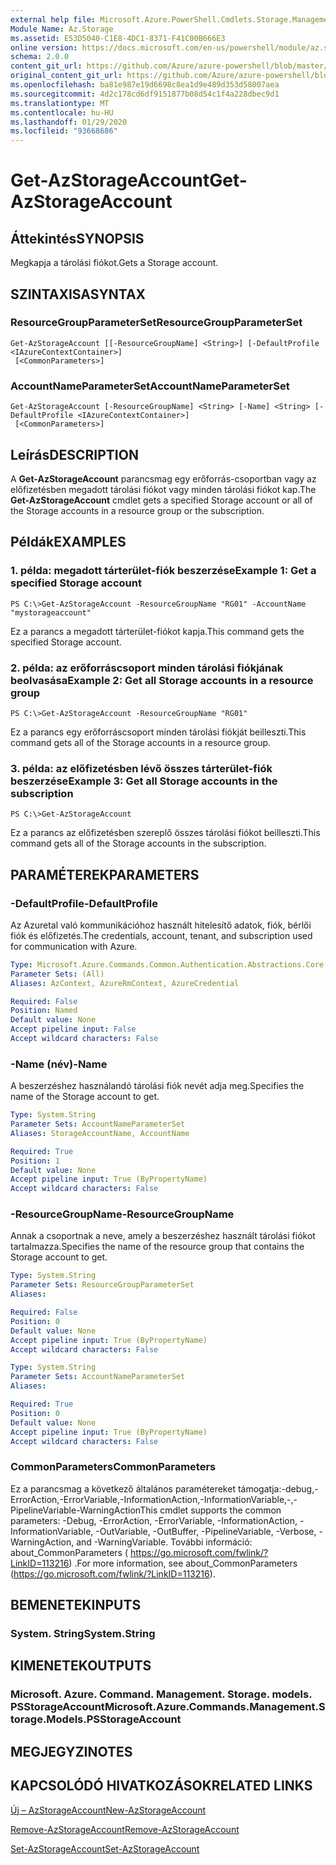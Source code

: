 ```yaml
---
external help file: Microsoft.Azure.PowerShell.Cmdlets.Storage.Management.dll-Help.xml
Module Name: Az.Storage
ms.assetid: E53D5040-C1E8-4DC1-8371-F41C00B666E3
online version: https://docs.microsoft.com/en-us/powershell/module/az.storage/get-azstorageaccount
schema: 2.0.0
content_git_url: https://github.com/Azure/azure-powershell/blob/master/src/Storage/Storage.Management/help/Get-AzStorageAccount.md
original_content_git_url: https://github.com/Azure/azure-powershell/blob/master/src/Storage/Storage.Management/help/Get-AzStorageAccount.md
ms.openlocfilehash: ba81e987e19d6698c8ea1d9e489d353d58007aea
ms.sourcegitcommit: 4d2c178cd6df9151877b08d54c1f4a228dbec9d1
ms.translationtype: MT
ms.contentlocale: hu-HU
ms.lasthandoff: 01/29/2020
ms.locfileid: "93668686"
---
```

# <span data-ttu-id="84685-101">Get-AzStorageAccount</span><span class="sxs-lookup"><span data-stu-id="84685-101">Get-AzStorageAccount</span></span>

## <span data-ttu-id="84685-102">Áttekintés</span><span class="sxs-lookup"><span data-stu-id="84685-102">SYNOPSIS</span></span>
<span data-ttu-id="84685-103">Megkapja a tárolási fiókot.</span><span class="sxs-lookup"><span data-stu-id="84685-103">Gets a Storage account.</span></span>

## <span data-ttu-id="84685-104">SZINTAXISA</span><span class="sxs-lookup"><span data-stu-id="84685-104">SYNTAX</span></span>

### <span data-ttu-id="84685-105">ResourceGroupParameterSet</span><span class="sxs-lookup"><span data-stu-id="84685-105">ResourceGroupParameterSet</span></span>
```
Get-AzStorageAccount [[-ResourceGroupName] <String>] [-DefaultProfile <IAzureContextContainer>]
 [<CommonParameters>]
```

### <span data-ttu-id="84685-106">AccountNameParameterSet</span><span class="sxs-lookup"><span data-stu-id="84685-106">AccountNameParameterSet</span></span>
```
Get-AzStorageAccount [-ResourceGroupName] <String> [-Name] <String> [-DefaultProfile <IAzureContextContainer>]
 [<CommonParameters>]
```

## <span data-ttu-id="84685-107">Leírás</span><span class="sxs-lookup"><span data-stu-id="84685-107">DESCRIPTION</span></span>
<span data-ttu-id="84685-108">A **Get-AzStorageAccount** parancsmag egy erőforrás-csoportban vagy az előfizetésben megadott tárolási fiókot vagy minden tárolási fiókot kap.</span><span class="sxs-lookup"><span data-stu-id="84685-108">The **Get-AzStorageAccount** cmdlet gets a specified Storage account or all of the Storage accounts in a resource group or the subscription.</span></span>

## <span data-ttu-id="84685-109">Példák</span><span class="sxs-lookup"><span data-stu-id="84685-109">EXAMPLES</span></span>

### <span data-ttu-id="84685-110">1. példa: megadott tárterület-fiók beszerzése</span><span class="sxs-lookup"><span data-stu-id="84685-110">Example 1: Get a specified Storage account</span></span>
```
PS C:\>Get-AzStorageAccount -ResourceGroupName "RG01" -AccountName "mystorageaccount"
```

<span data-ttu-id="84685-111">Ez a parancs a megadott tárterület-fiókot kapja.</span><span class="sxs-lookup"><span data-stu-id="84685-111">This command gets the specified Storage account.</span></span>

### <span data-ttu-id="84685-112">2. példa: az erőforráscsoport minden tárolási fiókjának beolvasása</span><span class="sxs-lookup"><span data-stu-id="84685-112">Example 2: Get all Storage accounts in a resource group</span></span>
```
PS C:\>Get-AzStorageAccount -ResourceGroupName "RG01"
```

<span data-ttu-id="84685-113">Ez a parancs egy erőforráscsoport minden tárolási fiókját beilleszti.</span><span class="sxs-lookup"><span data-stu-id="84685-113">This command gets all of the Storage accounts in a resource group.</span></span>

### <span data-ttu-id="84685-114">3. példa: az előfizetésben lévő összes tárterület-fiók beszerzése</span><span class="sxs-lookup"><span data-stu-id="84685-114">Example 3:  Get all Storage accounts in the subscription</span></span>
```
PS C:\>Get-AzStorageAccount
```

<span data-ttu-id="84685-115">Ez a parancs az előfizetésben szereplő összes tárolási fiókot beilleszti.</span><span class="sxs-lookup"><span data-stu-id="84685-115">This command gets all of the Storage accounts in the subscription.</span></span>

## <span data-ttu-id="84685-116">PARAMÉTEREK</span><span class="sxs-lookup"><span data-stu-id="84685-116">PARAMETERS</span></span>

### <span data-ttu-id="84685-117">-DefaultProfile</span><span class="sxs-lookup"><span data-stu-id="84685-117">-DefaultProfile</span></span>
<span data-ttu-id="84685-118">Az Azuretal való kommunikációhoz használt hitelesítő adatok, fiók, bérlői fiók és előfizetés.</span><span class="sxs-lookup"><span data-stu-id="84685-118">The credentials, account, tenant, and subscription used for communication with Azure.</span></span>

```yaml
Type: Microsoft.Azure.Commands.Common.Authentication.Abstractions.Core.IAzureContextContainer
Parameter Sets: (All)
Aliases: AzContext, AzureRmContext, AzureCredential

Required: False
Position: Named
Default value: None
Accept pipeline input: False
Accept wildcard characters: False
```

### <span data-ttu-id="84685-119">-Name (név)</span><span class="sxs-lookup"><span data-stu-id="84685-119">-Name</span></span>
<span data-ttu-id="84685-120">A beszerzéshez használandó tárolási fiók nevét adja meg.</span><span class="sxs-lookup"><span data-stu-id="84685-120">Specifies the name of the Storage account to get.</span></span>

```yaml
Type: System.String
Parameter Sets: AccountNameParameterSet
Aliases: StorageAccountName, AccountName

Required: True
Position: 1
Default value: None
Accept pipeline input: True (ByPropertyName)
Accept wildcard characters: False
```

### <span data-ttu-id="84685-121">-ResourceGroupName</span><span class="sxs-lookup"><span data-stu-id="84685-121">-ResourceGroupName</span></span>
<span data-ttu-id="84685-122">Annak a csoportnak a neve, amely a beszerzéshez használt tárolási fiókot tartalmazza.</span><span class="sxs-lookup"><span data-stu-id="84685-122">Specifies the name of the resource group that contains the Storage account to get.</span></span>

```yaml
Type: System.String
Parameter Sets: ResourceGroupParameterSet
Aliases:

Required: False
Position: 0
Default value: None
Accept pipeline input: True (ByPropertyName)
Accept wildcard characters: False
```

```yaml
Type: System.String
Parameter Sets: AccountNameParameterSet
Aliases:

Required: True
Position: 0
Default value: None
Accept pipeline input: True (ByPropertyName)
Accept wildcard characters: False
```

### <span data-ttu-id="84685-123">CommonParameters</span><span class="sxs-lookup"><span data-stu-id="84685-123">CommonParameters</span></span>
<span data-ttu-id="84685-124">Ez a parancsmag a következő általános paramétereket támogatja:-debug,-ErrorAction,-ErrorVariable,-InformationAction,-InformationVariable,-,-PipelineVariable-WarningAction</span><span class="sxs-lookup"><span data-stu-id="84685-124">This cmdlet supports the common parameters: -Debug, -ErrorAction, -ErrorVariable, -InformationAction, -InformationVariable, -OutVariable, -OutBuffer, -PipelineVariable, -Verbose, -WarningAction, and -WarningVariable.</span></span> <span data-ttu-id="84685-125">További információ: about_CommonParameters ( https://go.microsoft.com/fwlink/?LinkID=113216) .</span><span class="sxs-lookup"><span data-stu-id="84685-125">For more information, see about_CommonParameters (https://go.microsoft.com/fwlink/?LinkID=113216).</span></span>

## <span data-ttu-id="84685-126">BEMENETEK</span><span class="sxs-lookup"><span data-stu-id="84685-126">INPUTS</span></span>

### <span data-ttu-id="84685-127">System. String</span><span class="sxs-lookup"><span data-stu-id="84685-127">System.String</span></span>

## <span data-ttu-id="84685-128">KIMENETEK</span><span class="sxs-lookup"><span data-stu-id="84685-128">OUTPUTS</span></span>

### <span data-ttu-id="84685-129">Microsoft. Azure. Command. Management. Storage. models. PSStorageAccount</span><span class="sxs-lookup"><span data-stu-id="84685-129">Microsoft.Azure.Commands.Management.Storage.Models.PSStorageAccount</span></span>

## <span data-ttu-id="84685-130">MEGJEGYZI</span><span class="sxs-lookup"><span data-stu-id="84685-130">NOTES</span></span>

## <span data-ttu-id="84685-131">KAPCSOLÓDÓ HIVATKOZÁSOK</span><span class="sxs-lookup"><span data-stu-id="84685-131">RELATED LINKS</span></span>

[<span data-ttu-id="84685-132">Új – AzStorageAccount</span><span class="sxs-lookup"><span data-stu-id="84685-132">New-AzStorageAccount</span></span>](./New-AzStorageAccount.md)

[<span data-ttu-id="84685-133">Remove-AzStorageAccount</span><span class="sxs-lookup"><span data-stu-id="84685-133">Remove-AzStorageAccount</span></span>](./Remove-AzStorageAccount.md)

[<span data-ttu-id="84685-134">Set-AzStorageAccount</span><span class="sxs-lookup"><span data-stu-id="84685-134">Set-AzStorageAccount</span></span>](./Set-AzStorageAccount.md)



